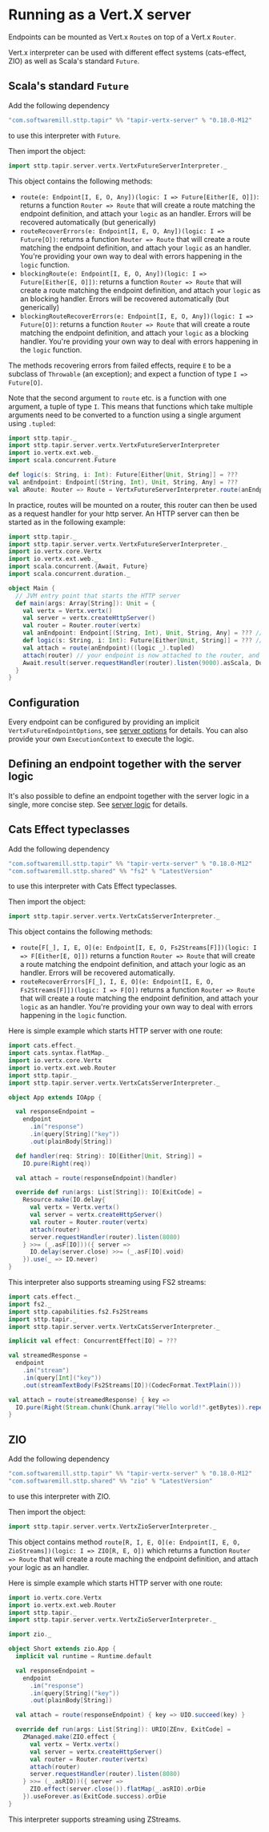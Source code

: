 # Running as a Vert.X server

Endpoints can be mounted as Vert.x `Route`s on top of a Vert.x `Router`.

Vert.x interpreter can be used with different effect systems (cats-effect, ZIO) as well as Scala's standard `Future`.

## Scala's standard `Future`

Add the following dependency
```scala
"com.softwaremill.sttp.tapir" %% "tapir-vertx-server" % "0.18.0-M12"
```
to use this interpreter with `Future`.

Then import the object:
```scala
import sttp.tapir.server.vertx.VertxFutureServerInterpreter._
```

This object contains the following methods:

* `route(e: Endpoint[I, E, O, Any])(logic: I => Future[Either[E, O]])`: returns a function `Router => Route` that will create a route matching the endpoint definition, and attach your `logic` as an handler. Errors will be recovered automatically (but generically)
* `routeRecoverErrors(e: Endpoint[I, E, O, Any])(logic: I => Future[O])`: returns a function `Router => Route` that will create a route matching the endpoint definition, and attach your `logic` as an handler. You're providing your own way to deal with errors happening in the `logic` function.
* `blockingRoute(e: Endpoint[I, E, O, Any])(logic: I => Future[Either[E, O]])`: returns a function `Router => Route` that will create a route matching the endpoint definition, and attach your `logic` as an blocking handler. Errors will be recovered automatically (but generically)
* `blockingRouteRecoverErrors(e: Endpoint[I, E, O, Any])(logic: I => Future[O])`: returns a function `Router => Route` that will create a route matching the endpoint definition, and attach your `logic` as a blocking handler. You're providing your own way to deal with errors happening in the `logic` function.

The methods recovering errors from failed effects, require `E` to be a subclass of `Throwable` (an exception); and expect a function of type `I => Future[O]`.

Note that the second argument to `route` etc. is a function with one argument, a tuple of type `I`. This means that 
functions which take multiple arguments need to be converted to a function using a single argument using `.tupled`:

```scala
import sttp.tapir._
import sttp.tapir.server.vertx.VertxFutureServerInterpreter
import io.vertx.ext.web._
import scala.concurrent.Future

def logic(s: String, i: Int): Future[Either[Unit, String]] = ???
val anEndpoint: Endpoint[(String, Int), Unit, String, Any] = ???  
val aRoute: Router => Route = VertxFutureServerInterpreter.route(anEndpoint)((logic _).tupled)
```

In practice, routes will be mounted on a router, this router can then be used as a request handler for your http server. 
An HTTP server can then be started as in the following example:

```scala
import sttp.tapir._
import sttp.tapir.server.vertx.VertxFutureServerInterpreter._
import io.vertx.core.Vertx
import io.vertx.ext.web._
import scala.concurrent.{Await, Future}
import scala.concurrent.duration._

object Main {
  // JVM entry point that starts the HTTP server
  def main(args: Array[String]): Unit = {
    val vertx = Vertx.vertx()
    val server = vertx.createHttpServer()
    val router = Router.router(vertx)
    val anEndpoint: Endpoint[(String, Int), Unit, String, Any] = ??? // your definition here
    def logic(s: String, i: Int): Future[Either[Unit, String]] = ??? // your logic here
    val attach = route(anEndpoint)((logic _).tupled)
    attach(router) // your endpoint is now attached to the router, and the route has been created
    Await.result(server.requestHandler(router).listen(9000).asScala, Duration.Inf)
  }
}
```

## Configuration

Every endpoint can be configured by providing an implicit `VertxFutureEndpointOptions`, see [server options](options.md) for details.
You can also provide your own `ExecutionContext` to execute the logic.

## Defining an endpoint together with the server logic

It's also possible to define an endpoint together with the server logic in a single, more concise step. See
[server logic](logic.md) for details.

## Cats Effect typeclasses

Add the following dependency
```scala
"com.softwaremill.sttp.tapir" %% "tapir-vertx-server" % "0.18.0-M12"
"com.softwaremill.sttp.shared" %% "fs2" % "LatestVersion"
```
to use this interpreter with Cats Effect typeclasses.

Then import the object:
```scala
import sttp.tapir.server.vertx.VertxCatsServerInterpreter._
```

This object contains the following methods:

* `route[F[_], I, E, O](e: Endpoint[I, E, O, Fs2Streams[F]])(logic: I => F[Either[E, O]])` returns a function `Router => Route` that will create a route matching the endpoint definition, and attach your logic as an handler. Errors will be recovered automatically.
* `routeRecoverErrors[F[_], I, E, O](e: Endpoint[I, E, O, Fs2Streams[F]])(logic: I => F[O])` returns a function `Router => Route` that will create a route matching the endpoint definition, and attach your `logic` as an handler. You're providing your own way to deal with errors happening in the `logic` function.

Here is simple example which starts HTTP server with one route:
```scala
import cats.effect._
import cats.syntax.flatMap._
import io.vertx.core.Vertx
import io.vertx.ext.web.Router
import sttp.tapir._
import sttp.tapir.server.vertx.VertxCatsServerInterpreter._

object App extends IOApp {

  val responseEndpoint =
    endpoint
      .in("response")
      .in(query[String]("key"))
      .out(plainBody[String])

  def handler(req: String): IO[Either[Unit, String]] =
    IO.pure(Right(req))

  val attach = route(responseEndpoint)(handler)

  override def run(args: List[String]): IO[ExitCode] =
    Resource.make(IO.delay{
      val vertx = Vertx.vertx()
      val server = vertx.createHttpServer()
      val router = Router.router(vertx)
      attach(router)
      server.requestHandler(router).listen(8080)
    } >>= (_.asF[IO]))({ server =>
      IO.delay(server.close) >>= (_.asF[IO].void)
    }).use(_ => IO.never)
}
```

This interpreter also supports streaming using FS2 streams:
```scala
import cats.effect._
import fs2._
import sttp.capabilities.fs2.Fs2Streams
import sttp.tapir._
import sttp.tapir.server.vertx.VertxCatsServerInterpreter._

implicit val effect: ConcurrentEffect[IO] = ???

val streamedResponse =
  endpoint
    .in("stream")
    .in(query[Int]("key"))
    .out(streamTextBody(Fs2Streams[IO])(CodecFormat.TextPlain()))

val attach = route(streamedResponse) { key =>
  IO.pure(Right(Stream.chunk(Chunk.array("Hello world!".getBytes)).repeatN(key)))
}
```

## ZIO

Add the following dependency
```scala
"com.softwaremill.sttp.tapir" %% "tapir-vertx-server" % "0.18.0-M12"
"com.softwaremill.sttp.shared" %% "zio" % "LatestVersion"
```
to use this interpreter with ZIO.

Then import the object:
```scala
import sttp.tapir.server.vertx.VertxZioServerInterpreter._
```

This object contains method `route[R, I, E, O](e: Endpoint[I, E, O, ZioStreams])(logic: I => ZIO[R, E, O])` which returns a function `Router => Route` that will create a route maching the endpoint definition, and attach your logic as an handler.

Here is simple example which starts HTTP server with one route:
```scala
import io.vertx.core.Vertx
import io.vertx.ext.web.Router
import sttp.tapir._
import sttp.tapir.server.vertx.VertxZioServerInterpreter._

import zio._

object Short extends zio.App {
  implicit val runtime = Runtime.default

  val responseEndpoint =
    endpoint
      .in("response")
      .in(query[String]("key"))
      .out(plainBody[String])

  val attach = route(responseEndpoint) { key => UIO.succeed(key) }

  override def run(args: List[String]): URIO[ZEnv, ExitCode] =
    ZManaged.make(ZIO.effect {
      val vertx = Vertx.vertx()
      val server = vertx.createHttpServer()
      val router = Router.router(vertx)
      attach(router)
      server.requestHandler(router).listen(8080)
    } >>= (_.asRIO))({ server =>
      ZIO.effect(server.close()).flatMap(_.asRIO).orDie
    }).useForever.as(ExitCode.success).orDie
}
```

This interpreter supports streaming using ZStreams.
